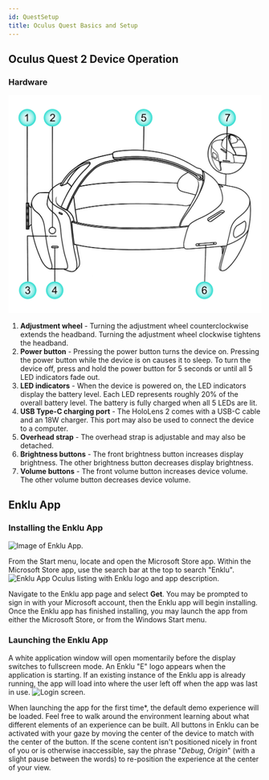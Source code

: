 ```yaml
---
id: QuestSetup
title: Oculus Quest Basics and Setup
---
```


## Oculus Quest 2 Device Operation

### Hardware

![Diagram of HoloLens 2 hardware features.](/img/product/HoloLens2Basics&Setup_HL2Diagram.png)

1. **Adjustment wheel** - Turning the adjustment wheel counterclockwise extends the headband. Turning the adjustment wheel clockwise tightens the headband.
2. **Power button** - Pressing the power button turns the device on. Pressing the power button while the device is on causes it to sleep. To turn the device off, press and hold the power button for 5 seconds or until all 5 LED indicators fade out.
3. **LED indicators** - When the device is powered on, the LED indicators display the battery level. Each LED represents roughly 20% of the overall battery level. The battery is fully charged when all 5 LEDs are lit.
4. **USB Type-C charging port** - The HoloLens 2 comes with a USB-C cable and an 18W charger. This port may also be used to connect the device to a computer.
5. **Overhead strap** - The overhead strap is adjustable and may also be detached.
6. **Brightness buttons** - The front brightness button increases display brightness. The other brightness button decreases display brightness.
7. **Volume buttons** - The front volume button increases device volume. The other volume button decreases device volume.

## Enklu App

### Installing the Enklu App

![Image of Enklu App.]()

From the Start menu, locate and open the Microsoft Store app. Within the Microsoft Store app, use the search bar at the top to search "Enklu".
![Enklu App Oculus listing with Enklu logo and app description.]() 


Navigate to the Enklu app page and select **Get**. You may be prompted to sign in with your Microsoft account, then the Enklu app will begin installing. Once the Enklu app has finished installing, you may launch the app from either the Microsoft Store, or from the Windows Start menu.

### Launching the Enklu App

A white application window will open momentarily before the display switches to fullscreen mode. An Enklu "E" logo appears when the application is starting. If an existing instance of the Enklu app is already running, the app will load into where the user left off when the app was last in use.
![Login screen.]() 

When launching the app for the first time\*, the default demo experience will be loaded. Feel free to walk around the environment learning about what different elements of an experience can be built. All buttons in Enklu can be activated with your gaze by moving the center of the device to match with the center of the button. If the scene content isn't positioned nicely in front of you or is otherwise inaccessible, say the phrase "*Debug*, *Origin*" (with a slight pause between the words) to re-position the experience at the center of your view.